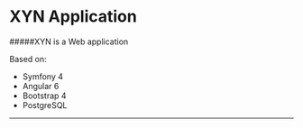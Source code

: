 # XYN Application
#####XYN is a Web application 

Based on:
 - Symfony 4
 - Angular 6
 - Bootstrap 4
 - PostgreSQL
 ---
